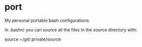 # port
My personal portable bash configurations

In .bashrc you can source all the files in the source directory with:

source ~/git/.private/source